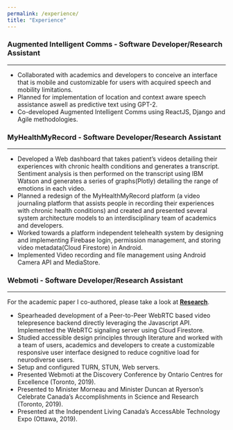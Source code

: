 ```yaml
---
permalink: /experience/
title: "Experience"
---
```


###  Augmented Intelligent Comms - Software Developer/Research Assistant
---
+   Collaborated with academics and developers to conceive an interface that  is mobile and customizable for users with acquired speech and mobility limitations.
+   Planned for implementation of location and context aware speech assistance aswell as predictive text using GPT-2.
+   Co-developed Augmented Intelligent Comms using ReactJS, Django and Agile methodologies.



### MyHealthMyRecord - Software Developer/Research Assistant
---
+   Developed a Web dashboard that takes patient’s videos detailing their experiences with chronic health conditions and generates a transcript. Sentiment analysis is then performed on the transcript using IBM Watson and generates a series of graphs(Plotly) detailing the range of emotions in each video.
+   Planned a redesign of the MyHealthMyRecord platform (a video journaling platform that assists people in recording their experiences with chronic health conditions) and created and presented several system architecture models to an interdisciplinary team of academics and developers.
+   Worked towards a platform independent telehealth system by designing and implementing Firebase login, permission management, and storing video metadata(Cloud Firestore) in Android.
+   Implemented Video recording and file management using Android Camera API and MediaStore.



### Webmoti - Software Developer/Research Assistant
---
For the academic paper I co-authored, please take a look at **[Research](/research)**.
+   Spearheaded development of a Peer-to-Peer WebRTC based video telepresence backend directly leveraging the Javascript API. Implemented the WebRTC signaling server using Cloud Firestore.
+   Studied accessible design principles through literature and worked with a team of users, academics and developers to create a customizable responsive user interface designed to reduce cognitive load for neurodiverse users.
+   Setup and configured TURN, STUN, Web servers.
+   Presented Webmoti at the Discovery Conference by Ontario Centres for Excellence (Toronto, 2019). 
+   Presented to Minister Morneau and Minister Duncan at Ryerson’s Celebrate Canada’s Accomplishments in Science and Research (Toronto, 2019). 
+   Presented at the Independent Living Canada’s AccessAble Technology Expo (Ottawa, 2019).

